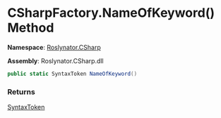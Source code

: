 # CSharpFactory\.NameOfKeyword\(\) Method

**Namespace**: [Roslynator.CSharp](../../README.md)

**Assembly**: Roslynator\.CSharp\.dll

```csharp
public static SyntaxToken NameOfKeyword()
```

### Returns

[SyntaxToken](https://docs.microsoft.com/en-us/dotnet/api/microsoft.codeanalysis.syntaxtoken)


